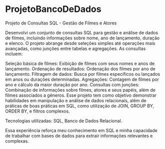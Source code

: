 # ProjetoBancoDeDados

Projeto de Consultas SQL - Gestão de Filmes e Atores

Desenvolvi um conjunto de consultas SQL para gestão e análise de dados de filmes, incluindo informações sobre nome, ano de lançamento, duração e elenco. O projeto abrange desde seleções simples até operações mais avançadas, como junções entre tabelas e agregações. As consultas incluem:

Seleção básica de filmes: Exibição de filmes com seus nomes e anos de lançamento.
Ordenação de resultados: Ordenação dos filmes por ano de lançamento.
Filtragem de dados: Busca por filmes específicos ou lançados em anos ou durações determinadas.
Agregações: Contagem de filmes por ano e cálculo da maior duração por ano.
Consultas com junções: Combinação de informações sobre filmes, atores e seus papéis, além de filmes associados a gêneros.
Esse projeto tem como objetivo demonstrar habilidades em manipulação e análise de dados relacionais, além de práticas de boas práticas em SQL, como utilização de JOIN, GROUP BY, ORDER BY, e filtros complexos.

Tecnologias utilizadas: SQL, Banco de Dados Relacional.

Essa experiência reforça meu conhecimento em SQL e minha capacidade de trabalhar com bases de dados para extrair informações relevantes e complexas.
